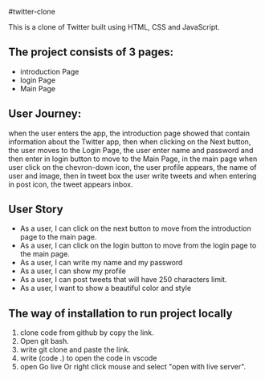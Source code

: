 
#twitter-clone

This is a clone of Twitter built using HTML, CSS and JavaScript. 



## The project consists of 3 pages: 
* introduction Page
* login Page 
* Main Page 




## User Journey:
when the user enters the app, the introduction page showed that contain information about the Twitter app, then when clicking on the Next button, the user moves to the Login Page, the user enter name and password and then enter in login button to move to the Main Page, in the main page when user click on the chevron-down icon, the user profile appears, the name of user and image, then in tweet box the user write tweets and when entering in post icon, the tweet appears inbox.


## User Story
* As a user, I can click on the next button to move from the introduction page to the main page.
* As a user, I can click on the login button to move from the login page to the main page.
* As a user, I can write my name and my password
* As a user, I can show my profile
* As a user, I can post tweets that will have 250 characters limit.
* As a user, I want to show a beautiful color and  style



## The way of installation to run project locally 
1. clone code from github by copy the link.
2. Open git bash.
3. write git clone and paste the link.
4. write (code .) to open the code in vscode
5. open Go live Or right click mouse and select "open with live server".
